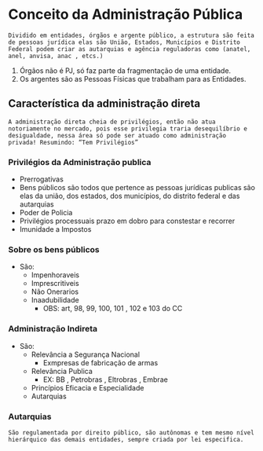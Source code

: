 # Conceito da Administração Pública
```
Dividido em entidades, órgãos e argente público, a estrutura são feita de pessoas jurídica elas são União, Estados, Municípios e Distrito Federal podem criar as autarquias e agência reguladoras como (anatel, anel, anvisa, anac , etcs.)
```
1.	Órgãos não é PJ, só faz parte da fragmentação de uma entidade.
2.	Os argentes são as Pessoas Físicas que trabalham para as Entidades.

## Característica da administração direta

```
A administração direta cheia de privilégios, então não atua notoriamente no mercado, pois esse privilegia traria desequilíbrio e desigualdade, nessa área só pode ser atuado como administração privada! Resumindo: “Tem Privilégios”
```

### Privilégios da Administração publica
* Prerrogativas
* Bens públicos são todos que pertence as pessoas jurídicas publicas são elas da união, dos estados, dos municípios, do distrito federal e das autarquias
* Poder de Policia
* Privilégios processuais prazo em dobro para constestar e recorrer
* Imunidade a Impostos

### Sobre os bens públicos
* São:
    * Impenhoraveis
    * Imprescritiveis
    * Não Onerarios 
    * Inaadubilidade
        * OBS: art, 98, 99, 100, 101 , 102 e 103 do CC

### Administração Indireta
* São: 
    * Relevância a Segurança Nacional
        * Exmpresas de fabricação de armas
    * Relevância Publica
        * EX: BB , Petrobras , Eltrobras , Embrae 
    * Princípios Eficacia e Especialidade
    * Autarquias 

### Autarquias
```
São regulamentada por direito público, são autônomas e tem mesmo nível hierárquico das demais entidades, sempre criada por lei especifica. 
```